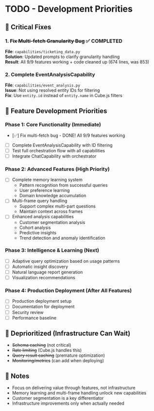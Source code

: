 # TODO - Development Priorities

## 🚨 Critical Fixes

### 1. ~~Fix Multi-fetch Granularity Bug~~ ✅ COMPLETED
**File**: `capabilities/ticketing_data.py`  
**Solution**: Updated prompts to clarify granularity handling  
**Result**: All 9/9 features working + code cleaned up (674 lines, was 853)

### 2. Complete EventAnalysisCapability  
**File**: `capabilities/event_analysis.py`  
**Issue**: Not using resolved entity IDs for filtering  
**Fix**: Use `entity.id` instead of `entity.name` in Cube.js filters

## 🎯 Feature Development Priorities

### Phase 1: Core Functionality (Immediate)
- [✅] Fix multi-fetch bug - DONE! All 9/9 features working
- [ ] Complete EventAnalysisCapability with ID filtering
- [ ] Test full orchestration flow with all capabilities
- [ ] Integrate ChatCapability with orchestrator

### Phase 2: Advanced Features (High Priority)
- [ ] Complete memory learning system
  - Pattern recognition from successful queries
  - User preference learning
  - Domain knowledge accumulation
- [ ] Multi-frame query handling
  - Support complex multi-part questions
  - Maintain context across frames
- [ ] Enhanced analysis capabilities
  - Customer segmentation analysis
  - Cohort analysis
  - Predictive insights
  - Trend detection and anomaly identification

### Phase 3: Intelligence & Learning (Next)
- [ ] Adaptive query optimization based on usage patterns
- [ ] Automatic insight discovery
- [ ] Natural language report generation
- [ ] Visualization recommendations

### Phase 4: Production Deployment (After All Features)
- [ ] Production deployment setup
- [ ] Documentation for deployment
- [ ] Security review
- [ ] Performance baseline

## 🚫 Deprioritized (Infrastructure Can Wait)
- ~~Schema caching~~ (not critical)
- ~~Rate limiting~~ (Cube.js handles this)
- ~~Query result caching~~ (premature optimization)
- ~~Monitoring/metrics~~ (can add when deploying)

## 📝 Notes
- Focus on delivering value through features, not infrastructure
- Memory learning and multi-frame handling unlock new capabilities
- Customer segmentation is a key differentiator
- Infrastructure improvements only when actually needed